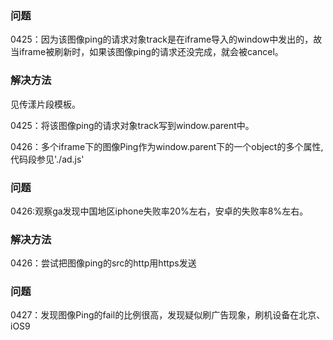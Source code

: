 
### 问题
0425：因为该图像ping的请求对象track是在iframe导入的window中发出的，故当iframe被刷新时，如果该图像ping的请求还没完成，就会被cancel。

### 解决方法
见传漾片段模板。

0425：将该图像ping的请求对象track写到window.parent中。

0426：多个iframe下的图像Ping作为window.parent下的一个object的多个属性,代码段参见'./ad.js'

### 问题
0426:观察ga发现中国地区iphone失败率20%左右，安卓的失败率8%左右。

### 解决方法
0426：尝试把图像ping的src的http用https发送

### 问题
0427：发现图像Ping的fail的比例很高，发现疑似刷广告现象，刷机设备在北京、iOS9



